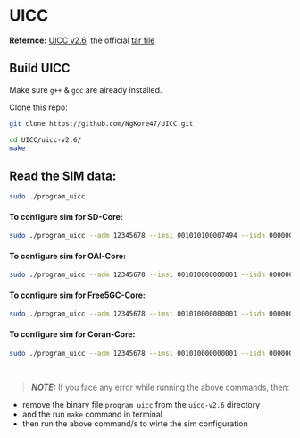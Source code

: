 # UICC
**Refernce:** [UICC v2.6](https://open-cells.com/index.php/uiccsim-programing/), the official [tar file](https://open-cells.com/d5138782a8739209ec5760865b1e53b0/uicc-v2.6.tgz)

## Build UICC
Make sure `g++` & `gcc` are already installed.

Clone this repo: 
```bash
git clone https://github.com/NgKore47/UICC.git
```

```bash
cd UICC/uicc-v2.6/
make
```

## Read the SIM data:
```bash
sudo ./program_uicc
```


#### To configure sim for SD-Core:
```bash
sudo ./program_uicc --adm 12345678 --imsi 001010100007494 --isdn 00000001 --acc 0001 --key 5122250214c33e723a5dd523fc145fc0 --opc 981d464c7c52eb6e5036234984ad0bcf -spn "SDCore" --authenticate
```

#### To configure sim for OAI-Core:
```bash
sudo ./program_uicc --adm 12345678 --imsi 001010000000001 --isdn 00000001 --acc 0001 --key fec86ba6eb707ed08905757b1bb44b8f --opc C42449363BBAD02B66D16BC975D77CC1 -spn "OpenAirInterface" --authenticate
```

#### To configure sim for Free5GC-Core:
```bash
sudo ./program_uicc --adm 12345678 --imsi 001010000000001 --isdn 00000001 --acc 0001 --key 8baf473f2f8fd09487cccbd7097c6862 --opc 8e27b6af0e692e750f32667a3b14605d -spn "Free5GC" --authenticate
```

#### To configure sim for Coran-Core:
```bash
sudo ./program_uicc --adm 12345678 --imsi 001010000000001 --isdn 00000001 --acc 0001 --key f1d01b462b3f094161564b2b4526eb44 --opc 9cad38e91fee27bfb352a532beec7337 -spn "CoranLabs" --authenticate
```

<br>

> **_NOTE:_** If you face any error while running the above commands, then:
- remove the binary file `program_uicc` from the `uicc-v2.6` directory
- and the run `make` command in terminal
- then run the above command/s to wirte the sim configuration

